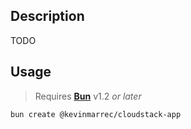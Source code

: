 ## Description

TODO

## Usage

> Requires **[Bun](https://bun.sh)** v1.2 _or later_

```sh
bun create @kevinmarrec/cloudstack-app
```
